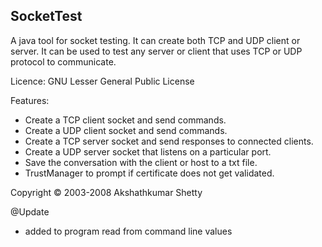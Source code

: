 SocketTest
------------------

A java tool for socket testing. It can create both TCP and UDP client or server. It can be used to test any server or client that uses TCP or UDP protocol to communicate.

Licence: GNU Lesser General Public License

Features:
 * Create a TCP client socket and send commands.
 * Create a UDP client socket and send commands.
 * Create a TCP server socket and send responses to connected clients.
 * Create a UDP server socket that listens on a particular port.
 * Save the conversation with the client or host to a txt file.
 * TrustManager to prompt if certificate does not get validated.

Copyright © 2003-2008 Akshathkumar Shetty

@Update
 * added to program read from command line values
